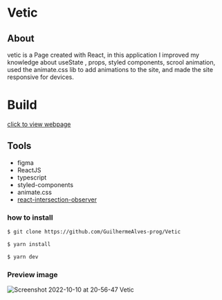 # Vetic

## About

vetic is a Page created with React, in this application I improved my knowledge about useState , props, styled components, scrool animation, used the animate.css lib to add animations to the site, and made the site responsive for devices.
# Build 
[click to view webpage](https://vetic.netlify.app/)


## Tools
- figma
- ReactJS
- typescript
- styled-components
- animate.css
- [react-intersection-observer](https://github.com/thebuilder/react-intersection-observer)

### how to install

```sh
$ git clone https://github.com/GuilhermeAlves-prog/Vetic
```
```sh
$ yarn install
```
```sh
$ yarn dev
```
### Preview image

![Screenshot 2022-10-10 at 20-56-47 Vetic](https://user-images.githubusercontent.com/70963422/194970407-eee5b1ac-e0cb-4c02-978d-edc852932626.png)
